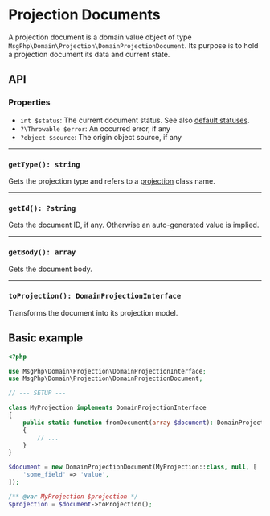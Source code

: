 # Projection Documents

A projection document is a domain value object of type `MsgPhp\Domain\Projection\DomainProjectionDocument`. Its purpose
is to hold a projection document its data and current state.

## API

### Properties

- `int $status`: The current document status. See also [default statuses][api-statuses].
- `?\Throwable $error`: An occurred error, if any
- `?object $source`: The origin object source, if any

---

### `getType(): string`

Gets the projection type and refers to a [projection](models.md) class name.

---

### `getId(): ?string`

Gets the document ID, if any. Otherwise an auto-generated value is implied.

---

### `getBody(): array`

Gets the document body.

---

### `toProjection(): DomainProjectionInterface`

Transforms the document into its projection model.

## Basic example

```php
<?php

use MsgPhp\Domain\Projection\DomainProjectionInterface;
use MsgPhp\Domain\Projection\DomainProjectionDocument;

// --- SETUP ---

class MyProjection implements DomainProjectionInterface
{
    public static function fromDocument(array $document): DomainProjectionInterface
    {
        // ...
    }
}

$document = new DomainProjectionDocument(MyProjection::class, null, [
    'some_field' => 'value',
]);

/** @var MyProjection $projection */
$projection = $document->toProjection();
```

[api-statuses]: https://msgphp.github.io/api/MsgPhp/Domain/Projection/DomainProjectionDocument.html#page-content
